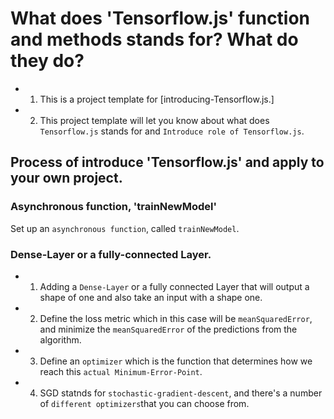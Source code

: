 # What does 'Tensorflow.js' function and methods stands for? What do they do?

- 1. This is a project template for [introducing-Tensorflow.js.]
- 2. This project template will let you know about what does ```Tensorflow.js``` stands for and
```Introduce role of Tensorflow.js```.



## Process of introduce 'Tensorflow.js' and apply to your own project.


### Asynchronous function, 'trainNewModel' 

Set up an ```asynchronous function```, called ```trainNewModel```.


### Dense-Layer or a fully-connected Layer.

- 1. Adding a ```Dense-Layer``` or a fully connected Layer that will output a shape of one and also take an input with a shape one. 

- 2. Define the loss metric which in this case will be ```meanSquaredError```, and minimize the ```meanSquaredError``` of the predictions from the algorithm.

- 3. Define an ```optimizer``` which is the function that determines how we reach this ```actual Minimum-Error-Point```.

- 4. SGD statnds for ```stochastic-gradient-descent```, and there's a number of ```different optimizers```that you can choose from.